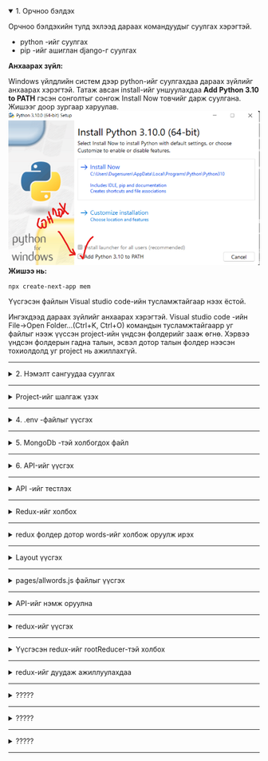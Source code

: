 <details open>
<summary>1. Орчноо бэлдэх</summary>

Орчноо бэлдэхийн тулд эхлээд дараах командуудыг суулгах хэрэгтэй.

* python -ийг суулгах
* pip -ийг ашиглан django-г суулгах
 
**Анхаарах зүйл:**

Windows үйлдлийн систем дээр python-ийг суулгахдаа дараах зүйлийг анхаарах хэрэгтэй.
Татаж авсан install-ийг уншуулахдаа **Add Python 3.10 to PATH** гэсэн сонголтыг сонгож Install Now товчийг дарж суулгана. Жишээг доор зургаар харуулав.
![](img/install.png)
**Жишээ нь:**
```
npx create-next-app mem
```
Үүсгэсэн файлын Visual studio code-ийн тусламжтайгаар нээх ёстой.

Ингэхдээд дараах зүйлийг анхаарах хэрэгтэй.
Visual studio code -ийн  File->Open Folder...(Ctrl+K, Ctrl+O) командын тусламжтайгаарр уг файлыг нээж үүссэн project-ийн үндсэн фолдерийг зааж өгнө. Хэрвээ үндсэн фолдерын гадна талын, эсвэл дотор талын фолдер нээсэн тохиолдолд уг project нь ажиллахгүй.
</details>

---

<details>
<summary>2. Нэмэлт сангуудаа суулгах</summary>
a) MongoDb -тэй ажиллах үүрэгтэй санг суулгах

Энэ сангийн тусламжтайгаар MongoDB -ийн бааз руу хандах, өгөгдөл нэмэх, засах, устгах гэх мэт үйлдлүүдийг хийх боломж үүсэнэ

```
npm i mongodb

```
б) Redux -тай холбоотой сан

Энэ сангийн тусламжтайгаар өгөгдлийг client орчинд нь удирдах боломжийг олгодог. 

Жишээ нь: 
* Өгөгдлийн баазын серверээс өгөглийг авчрах үүрэгтэй redux-thunk
* redux -ийн үндсэн үйлдлүүдийг удирдах үүрэгтэй redux сан
* react болон redux-ийг холбох үүрэгтэй react-redux сан
* redux -ийн өгөгдлүүдийг хадгалах, тэдгээр хадгалагдсан мэдээллийг компонентуудад дамжуулах үүрэгтэй next-redux-wrapper
* redux-ийг өгөгдөл, тэдгээрийн өөрчлөлтийг харах үүрэгтэй redux-devtools-extension
* Веб browser дээр өгөгдлийн хадгалах, удирдан зохион байгуулах үүрэгтэй redux-persist
* redux дээр хийгдэж байгаа бүхий л үйлдлүүдийг харах хянах боломжийг олгох үүрэгтэй redux-logger
* .................

```
npm i react-redux next-redux-wrapper redux redux-devtools-extension redux-logger redux-persist redux-thunk
```

в) Ant.design -тай холбоотой сан

front end-ийг загвар түүнийг хялбар аргаар зохион байгуулах үүрэг бүхий  ant.design -ийн сан
```
npm i antd @ant-design/icons
```
г) axios-ийг суулгах

веб сайтын тусламжтайгаар дурын API-ийг дуудан ажиллуулах үүрэгтэй өөрөөр хэлбэл POSTMAN-ийн үүргийг гүйцэтгэх боломжийг олгодог.
```
npm i axios
```

</details>

---

<details>
<summary> Project-ийг шалгаж үзэх </summary>

Жишээ нь:

**package.json** файлын dependencies хэсгээс нийт суусан сангуудын жагсаалтыг харах боломжтой байдаг.  

```
{
  "name": "mem",
  "version": "0.1.0",
  "private": true,
  "scripts": {
    "dev": "next dev",
    "build": "next build",
    "start": "next start",
    "lint": "next lint"
  },
  "dependencies": {
    "@ant-design/icons": "^4.7.0",
    "antd": "^4.19.2",
    "axios": "^0.26.1",
    "mongodb": "^4.4.1",
    "next": "12.1.0",
    "next-redux-wrapper": "^7.0.5",
    "react": "17.0.2",
    "react-dom": "17.0.2",
    "react-redux": "^7.2.6",
    "redux": "^4.1.2",
    "redux-devtools-extension": "^2.13.9",
    "redux-logger": "^3.0.6",
    "redux-persist": "^6.0.0",
    "redux-thunk": "^2.4.1"
  },
  "devDependencies": {
    "eslint": "8.11.0",
    "eslint-config-next": "12.1.0"
  }
}

```

Мөн **scripts** хэсгээ нь тухайн прожектийг ажиллуулах командуудыг харах боломжтой байдаг.

* **npm run dev** -ийн тусламжтайгаар прожектийг хөгжүүлэгчид зориулан ажиллуулдаг.
* **npm run build** -ийн тусламжтайгаар прожектийг production  горим руу хөрвүүлэн шахах үүрэгтэй
* **npm run start** -ийн тусламжтайгаар прожектийг production  горим руу хөрвүүлсэн файлыг сервер дээр дуудаж ажиллуулах үүрэгтэй
* **npm run lint** -ийн тусламжтайгаар прожектийг алдааг шалгах

**Санамж**

Прожектод өөрчлөлт оруулах бүрдээ жишээ нь **npm run dev** командыг өгч алдаа гарсан эсэхийг шалгаж байх хэрэгтэй.



</details>



---

<details>
<summary> 4. .env -файлыг үүсгэх </summary>

Үндсэн фолдер дотор .env.local файлыг үүсгэж дотор нь дараах хувьсагчдыг үүсгэж утга олгоно.

* MONGO_SRV - MongoDB-ийн холболтын мөр connectionstting-ийг
* DB_NAME - баазын нэрийг

**Жишээ нь:**
```
MONGODB_URI=mongodb+srv://mem:Ab123456+@cluster0.l27e0.mongodb.net/MemDb?retryWrites=true&w=majority
DB_NAME=MemDb

```
</details>

---



<details>
<summary> 5. MongoDb -тэй холбогдох файл </summary>

Үндсэн фолдер дотор utils/connectDb.js файл үүсгэнэ.

```
utils/connectDb.js
```

**Файлын доторх агуулга:**
```

import { MongoClient } from 'mongodb';

const MONGODB_URI = process.env.MONGODB_URI;
const MONGODB_DB = process.env.DB_NAME;

// check the MongoDB URI
if (!MONGODB_URI) {
    throw new Error('Define the MONGODB_URI environmental variable');
}

// check the MongoDB DB
if (!MONGODB_DB) {
    throw new Error('Define the MONGODB_DB environmental variable');
}

let cachedClient = null;
let cachedDb = null;

export async function connectToDatabase() {
    // check the cached.
    if (cachedClient && cachedDb) {
        // load from cache
        return {
            client: cachedClient,
            db: cachedDb,
        };
    }

    // set the connection options
    const opts = {
        useNewUrlParser: true,
        useUnifiedTopology: true,
    };

    // Connect to cluster
    let client = new MongoClient(MONGODB_URI, opts);
    await client.connect();
    let db = client.db(MONGODB_DB);

    // set cache
    cachedClient = client;
    cachedDb = db;

    return {
        client: cachedClient,
        db: cachedDb,
    };
}


```

</details>

---

<details>
<summary> 6. API-ийг үүсгэх </summary>
Жишээ нь:



pages/api фолдер дотор 
   * words.js

**words.js**

```
const { connectToDatabase } = require('../../utils/connectDb');
const ObjectId = require('mongodb').ObjectId;

export default async function handler(req, res) {
    // switch the methods
    switch (req.method) {
        case 'GET': {
            return getPosts(req, res);
        }

        case 'POST': {
            return addPost(req, res);
        }

        case 'PUT': {
            return updatePost(req, res);
        }

        case 'DELETE': {
            return deletePost(req, res);
        }
    }
}

// Getting all posts.
async function getPosts(req, res) {
    try {
        let { db } = await connectToDatabase();
        let words = await db
            .collection('words')
            .find({})
            .sort({ published: -1 })
            .toArray();
        return res.json({
            message: JSON.parse(JSON.stringify(words)),
            success: true,
        });
    } catch (error) {
        return res.json({
            message: new Error(error).message,
            success: false,
        });
    }
}

// Adding a new post
async function addPost(req, res) {
    try {
        let { db } = await connectToDatabase();
        console.log("hi----->",req.body);
        await db.collection('words').insertOne(req.body);
        
        return res.json({
            message: 'Post added successfully',
            success: true,
        });
    } catch (error) {
        return res.json({
            message: new Error(error).message,
            success: false,
        });
    }
}

// Updating a post
async function updatePost(req, res) {
    try {
        let { db } = await connectToDatabase();

        await db.collection('words').updateOne(
            {
                _id: new ObjectId(req.body),
            },
            { $set: { published: true } }
        );

        return res.json({
            message: 'Post updated successfully',
            success: true,
        });
    } catch (error) {
        return res.json({
            message: new Error(error).meзүssage,
            success: false,
        });
    }
}

// deleting a post
async function deletePost(req, res) {
    try {
        let { db } = await connectToDatabase();

        await db.collection('words').deleteOne({
            _id: new ObjectId(req.body),
        });

        return res.json({
            message: 'Post deleted successfully',
            success: true,
        });
    } catch (error) {
        return res.json({
            message: new Error(error).message,
            success: false,
        });
    }
}



```



</details>

---

<details>
<summary> API -ийг тестлэх </summary>

Тухайн сайт нь өгөглийн баазтай зөв холбосон бол дараах холбоосоор орж шалгах ажиллаж байгаа эсэхийг нь шалгаж үзээрэй.
Үүгийг веб броузерээс бол зөвхөн get-ээр дуудан ажиллуулах боломжтой байдаг. 

Иймд GET, PUT, POST, DELETE method-оор дуудан тест хийж үзэхийн тулд **POSTMAN** програмыг ашиглаж болно.

**Жишээ нь:**

GET method -оор  броузер дээр ажиллуулан шалгаж болдог учир дараах холбоосыг броузерийн addressbar дээр бичиж ажиллуулж үзээрэй:    
```
http://localhost:3000/api/words
```
Үүнийг ажиллуулахад өгөгдлийн бааз дахь өгөгдлүүдийн жагсаалт нь JSON форматаар дуудагдан харагдах боломжтой байдаг.

</details>

---


<details>
<summary> Redux-ийг холбох </summary>

Үндсэн фолдер дотор redux фолдер бүхий агуулгуудыг үүсгэж холбох

**Жишээ нь:**
өмнөх хичээл дээр ашиглаж байсан redux - фолдерийг үндсэн фолдер дотор хуулаад тэндээ тохиргоо хийж болно. Өмнө нь үүсгэсэн redux фолдер нь дараах бүтэцтэй байгаа.

* redux/pupil/actionCreator.js
* redux/pupil/actions.js
* redux/pupil/reducers.js
* redux/rootReducer.js
* redux/store.js

Энд өмнө нь pupil redux нь JSON файлаас өгөгдөл уншиж чаддаг байдлаар зохион байгуулалт хийж байсан.

Үүний холболтыг _app.js файл дотор холбон тохируулж өгөх шаардлагатай байдаг.

Жишээ нь: 
**_app.js файл дотор дараах агуулга орсон байх**
```
import { Provider } from "react-redux";
import { createWrapper } from "next-redux-wrapper";
import store from "../redux/store";

import 'antd/dist/antd.css';

function MyApp({ Component, pageProps }) {
  return (
    <Provider store={store}>
      <Component {...pageProps} />
    </Provider>
  );
} 

const makeStore = () => store;
const wrapper = createWrapper(makeStore);

 

export default wrapper.withRedux(MyApp);
```

</details>

---
<details>
<summary> redux фолдер дотор words-ийг холбож оруулж ирэх </summary>

redux фолдер дотор words фолдерийг үүсгэж дотор нь дараах 3 файлыг үүсгэнэ.
* actions.js
* actionCreator.js
* reducers.js


 
**Жишээ нь:**

actions.js файлын агуулга
```
const actions = {
  WORDS_LOADING: 'WORDS_LOADING',
  WORDS_SUCCESS: 'WORDS_SUCCESS',
  WORDS_ERROR: 'WORDS_ERROR',

  wordsLoading: () => {
    return {
      type: actions.WORDS_LOADING,
    };
  },

  wordsSuccess: data => {
    return {
      type: actions.WORDS_SUCCESS,
      data,
    };
  },

  wordsError: err => {
    return {
      type: actions.WORDS_ERROR,
      err,
    };
  },
  

};

export default actions;

```

actionCreator.js
```
import actions from './actions';
import axios from 'axios'

const { wordsLoading, wordsSuccess, wordsError } = actions;


const getAllWords = () => {
  
  return async dispatch => {
    try {
      dispatch(wordsLoading());
      await axios.get("http://localhost:3000/api/words").then(({data}) => {          
        dispatch(wordsSuccess(data.list))
      });
    } catch (err) {
      dispatch(wordsError(err));
    }

  };
};



export {getAllWords };


```


reducers.js
```
import actions from './actions';

const { WORDS_LOADING, WORDS_SUCCESS, WORDS_ERROR} = actions;

const initialState = {
  list: [],
  loading: false,
  error: null
};

const WordsReducer = (state = initialState, action) => {
    
  const { type, data, err } = action;
  //console.log('==========>',data)   
  switch (type) {
    case WORDS_LOADING:
      return {
        ...state,
        loading: true,
        error: null,
        
      };
    case WORDS_SUCCESS:   
      return {
        ...state,
        list: data,
        loading: false,
      };     
    case WORDS_ERROR:
      return {
        ...state,
        error: err,
        loading: false

      };
    
    default:
      return state;
  }
};
export default WordsReducer;




```

</details>

---


<details>
<summary> Layout үүсгэх </summary>

Үндсэн фолдер дотор **/components/layouts/MainLayout.js**  -ийг үүсгэх
Энэ нь тухайн хуудасны гадна талаар тойрон байрлах учир энэ хуудсан дэээр голдуу үндсэн цэс болон хуудас бүр дээр байдаг агуулгуудыг оруулах нь тохиромжтой байдаг.

Жишээ нь ant.design-ийн Layout-ийг ашиглан загварчласан жишээг доор үзүүллээ.

**Жишээ нь:**
```
import { Layout, Menu, Breadcrumb } from 'antd';
import { UserOutlined, LaptopOutlined, NotificationOutlined } from '@ant-design/icons';
import { Children } from 'react';

const { SubMenu } = Menu;
const { Header, Content, Footer, Sider } = Layout;

function MainLayout({children}) {
  return (
    <Layout>
    <Header className="header">
      <div className="logo" />
      <Menu theme="dark" mode="horizontal" defaultSelectedKeys={['2']}>
        <Menu.Item key="1">nav 1</Menu.Item>
        <Menu.Item key="2">nav 2</Menu.Item>
        <Menu.Item key="3">nav 3</Menu.Item>
      </Menu>
    </Header>
    <Content style={{ padding: '0 50px' }}>
      <Breadcrumb style={{ margin: '16px 0' }}>
        <Breadcrumb.Item>Home</Breadcrumb.Item>
        <Breadcrumb.Item>List</Breadcrumb.Item>
        <Breadcrumb.Item>App</Breadcrumb.Item>
      </Breadcrumb>
      <Layout className="site-layout-background" style={{ padding: '24px 0' }}>
        <Sider className="site-layout-background" width={200}>
          <Menu
            mode="inline"
            defaultSelectedKeys={['1']}
            defaultOpenKeys={['sub1']}
            style={{ height: '100%' }}
          >
            <SubMenu key="sub1" icon={<UserOutlined />} title="subnav 1">
              <Menu.Item key="1">option1</Menu.Item>
              <Menu.Item key="2">option2</Menu.Item>
              <Menu.Item key="3">option3</Menu.Item>
              <Menu.Item key="4">option4</Menu.Item>
            </SubMenu>
            <SubMenu key="sub2" icon={<LaptopOutlined />} title="subnav 2">
              <Menu.Item key="5">option5</Menu.Item>
              <Menu.Item key="6">option6</Menu.Item>
              <Menu.Item key="7">option7</Menu.Item>
              <Menu.Item key="8">option8</Menu.Item>
            </SubMenu>
            <SubMenu key="sub3" icon={<NotificationOutlined />} title="subnav 3">
              <Menu.Item key="9">option9</Menu.Item>
              <Menu.Item key="10">option10</Menu.Item>
              <Menu.Item key="11">option11</Menu.Item>
              <Menu.Item key="12">option12</Menu.Item>
            </SubMenu>
          </Menu>
        </Sider>
        <Content style={{ padding: '0 24px', minHeight: 280 }}>
        
        
        {children}
        
        </Content>
      </Layout>
    </Content>
    <Footer style={{ textAlign: 'center' }}>Ant Design ©2018 Created by Ant UED</Footer>
  </Layout>
  )
}

export default MainLayout
```
</details>

---



<details>
<summary> pages/allwords.js файлыг үүсгэх </summary>

Энэ нь уг веб броузерийн мөрөн дээр http://localhost:3000/words гэж ажиллуулахад дуудагдахан ажиллах үүрэгтэй
Мөн энэ хуудсыг дуудахад гадна талаараа өмнөх алхамд үүсгэсэн MainLayout -ийг дуудаж ажиллуулахаар тохиргоог давхар хийж үзье.

**Жишээ нь:**
```
import { Table, Tag, Space,Button } from 'antd';

import { useEffect, useState, useCallback } from "react";
import { useDispatch, useSelector } from "react-redux";
import { pupilJsonDatas } from "../redux/pupil/actionCreator";
import { getAllWords } from "../redux/words/actionCreator";
import actions from "../redux/pupil/actions";


//Layouts
import MainLayout from '../components/layouts/MainLayout'


const columns = [
    {
      title: 'English',
      dataIndex: 'eng',
      key: 'eng'
    },
    {
      title: 'Монгол',
      dataIndex: 'mon',
      key: 'mon',
    },
    {
      title: 'Comment',
      dataIndex: 'comm',
      key: 'comm',
    },
    {
      title: 'Action',
      key: 'action',
      render: (text, record) => (
        <Space size="middle">
          <a>Edit {record.name}</a>
          <a>Delete</a>
        </Space>
      ),
    },
  ];



function allwords() {
  const dispatch = useDispatch();
  const data = useSelector((state) => state.words.list);
  
   
  
    useEffect(() => {
      dispatch(getAllWords());
    }, []);




  return (
    <MainLayout>
    <Space>
    <Button>Үг нэмэх</Button>
    </Space>
    <Table columns={columns} dataSource={data} />
    
    </MainLayout>
  )
}

export default allwords


```
</details>

---

<details>
<summary> API-ийг нэмж оруулна </summary>

pages/api фолдер дотор 

тухайн фолдер дотор шинэ фордер үүсгээд дотор нь index.js, [id].js -ийг үүсгэж өгнө

**Жишээ нь:** дараах файлуудыг үүсгэнэ. өгөгдлийг өөрчлөх
```
pages/api/dwords/index.js
pages/api/dwords/[id].js
```
</details>

---
<details>
<summary> redux-ийг үүсгэх </summary>

redux фолдер дотор өөрийн үүсгэх redux -ийн нэр бүхийх фолдерийг үүсгэнэ


**Жишээ нь:** дараах файлуудыг үүсгэх
```
redux/dwords/actions.js
redux/dwords/reducers.js
redux/dwords/actionCreater.js

```

**Жишээ нь:** actionCreater.js -ийн кодын хэсгийг хавсаргавал
```
import actions from './actions';
import axios from 'axios'
import {notification } from 'antd';

const { dwordsLoading, dwordsSuccess, dwordsError } = actions;

const openNotification = () => {
  notification.open({
    message: 'Notification Title',
    description:
      'This is the content of the notification. This is the content of the notification. This is the content of the notification.',
    className: 'custom-class',
    style: {
      width: 600,
    },
  });
};


const getAllDWords = () => {
  
  return async dispatch => {
    try {
      dispatch(dwordsLoading());
      await axios.get("http://localhost:3000/api/dwords")
      .then(({data}) => {          
        dispatch(dwordsSuccess(data.list))
        
      });
    } catch (err) {
      dispatch(dwordsError(err));
    }

  };
};


const addDWord = (word) => {
  
  return async dispatch => {
    try {
      dispatch(dwordsLoading());
      await axios.post("http://localhost:3000/api/words",word )
      .then(({data}) => { 
        dispatch(getAllDWords());
        // dispatch(wordsSuccess(data))
      });
    } catch (err) {
      dispatch(wordsError(err));
    }

  };
};


const delDWord = (word) => {
  
  return async dispatch => {
    try {
      //console.log("===========>",word,"<================")
      dispatch(dwordsLoading());
      await axios.delete("http://localhost:3000/api/words",{data:word} )
      .then(({data}) => { 
        dispatch(getAllDWords());
        //dispatch(wordsSuccess(data.list))
      });
    } catch (err) {
      dispatch(wordsError(err));
    }

  };
};


const editDWord = (word) => {
  
  return async dispatch => {
    try {
      console.log("===========>",word,"<================")
      dispatch(wordsLoading());
      await axios.put("http://localhost:3000/api/words",{data:word} )
      .then(({data}) => { 
        dispatch(getAllDWords());
        //dispatch(wordsSuccess(data.list))
      });
    } catch (err) {
      dispatch(dwordsError(err));
    }

  };
};


export {getAllDWords, addDWord,editDWord , delDWord};



```



</details>

---
<details>
<summary> Үүсгэсэн redux-ийг rootReducer-тэй холбох </summary>

????

**Жишээ нь:**
```
import  WordsReducer  from "./words/reducers";
import  PupilReducer  from "./pupil/reducers";
import DWordsReducer from "./dwords/reducers";  //Энэ хэсэгт import оор оруулж ирэх

export default combineReducers({
  words: WordsReducer,
  Ugs:DWordsReducer, // Энэ хэсэг нэгтгэх үйлдлийг хийж өгөх
  pupil:PupilReducer,
});

```
</details>

---
<details>
<summary> redux-ийг дуудаж ажиллуулахдаа </summary>

????

**Жишээ нь:**
```
import { getAllDWords } from "../redux/dwords/actionCreator";
...................
...................
<Button onClick={()=>{dispatch(getAllDWords());}}>Ugs</Button>

```
</details>

---
<details>
<summary> ????? </summary>

????

**Жишээ нь:**
```
???
```
</details>

---
<details>
<summary> ????? </summary>

????

**Жишээ нь:**
```
???
```
</details>

---
<details>
<summary> ????? </summary>

????

**Жишээ нь:**
```
???
```
</details>

---

